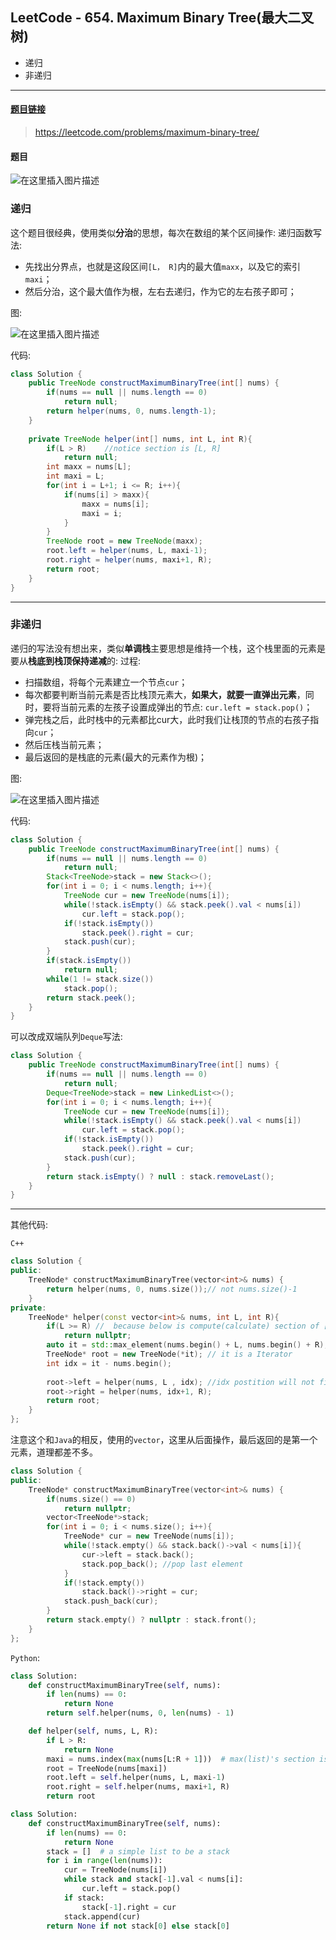 ﻿## LeetCode - 654. Maximum Binary Tree(最大二叉树)
* 递归
* 非递归

***
#### [题目链接](https://leetcode.com/problems/maximum-binary-tree/)

> https://leetcode.com/problems/maximum-binary-tree/

#### 题目
![在这里插入图片描述](images/654_t.png)


### 递归

这个题目很经典，使用类似**分治**的思想，每次在数组的某个区间操作: 
递归函数写法: 

* 先找出分界点，也就是这段区间`[L， R]`内的最大值`maxx`，以及它的索引`maxi`；
* 然后分治，这个最大值作为根，左右去递归，作为它的左右孩子即可；

图:

![在这里插入图片描述](images/654_s.png)

代码:

```java
class Solution {
    public TreeNode constructMaximumBinaryTree(int[] nums) {
        if(nums == null || nums.length == 0)
            return null;
        return helper(nums, 0, nums.length-1);
    }
    
    private TreeNode helper(int[] nums, int L, int R){
        if(L > R)    //notice section is [L, R]
            return null;
        int maxx = nums[L];
        int maxi = L;
        for(int i = L+1; i <= R; i++){
            if(nums[i] > maxx){
                maxx = nums[i];
                maxi = i;
            }
        }
        TreeNode root = new TreeNode(maxx);
        root.left = helper(nums, L, maxi-1);
        root.right = helper(nums, maxi+1, R);
        return root;
    }
}
```

***
### 非递归
递归的写法没有想出来，类似**单调栈**主要思想是维持一个栈，这个栈里面的元素是要从**栈底到栈顶保持递减**的: 
过程:  
* 扫描数组，将每个元素建立一个节点`cur`；
* 每次都要判断当前元素是否比栈顶元素大，**如果大，就要一直弹出元素**，同时，要将当前元素的左孩子设置成弹出的节点: `cur.left = stack.pop()`；
* 弹完栈之后，此时栈中的元素都比cur大，此时我们让栈顶的节点的右孩子指向`cur`；
* 然后压栈当前元素；
* 最后返回的是栈底的元素(最大的元素作为根)；

图:

![在这里插入图片描述](images/654_s2.png)

代码:

```java
class Solution {
    public TreeNode constructMaximumBinaryTree(int[] nums) {
        if(nums == null || nums.length == 0)
            return null;
        Stack<TreeNode>stack = new Stack<>();
        for(int i = 0; i < nums.length; i++){
            TreeNode cur = new TreeNode(nums[i]);
            while(!stack.isEmpty() && stack.peek().val < nums[i])                
                cur.left = stack.pop();
            if(!stack.isEmpty())
                stack.peek().right = cur;
            stack.push(cur);
        }
        if(stack.isEmpty())
            return null;
        while(1 != stack.size())
            stack.pop();
        return stack.peek();
    }
}
```
可以改成双端队列`Deque`写法: 

```java
class Solution {
    public TreeNode constructMaximumBinaryTree(int[] nums) {
        if(nums == null || nums.length == 0)
            return null;
        Deque<TreeNode>stack = new LinkedList<>();
        for(int i = 0; i < nums.length; i++){
            TreeNode cur = new TreeNode(nums[i]);
            while(!stack.isEmpty() && stack.peek().val < nums[i])                
                cur.left = stack.pop();
            if(!stack.isEmpty())
                stack.peek().right = cur;
            stack.push(cur);
        }
        return stack.isEmpty() ? null : stack.removeLast();
    }
}
```

***
其他代码: 

`C++`

```cpp
class Solution {
public:
    TreeNode* constructMaximumBinaryTree(vector<int>& nums) {
        return helper(nums, 0, nums.size());// not nums.size()-1
    }
private:
    TreeNode* helper(const vector<int>& nums, int L, int R){
        if(L >= R) //  because below is compute(calculate) section of [L, R), instead [L, R]
            return nullptr;
        auto it = std::max_element(nums.begin() + L, nums.begin() + R);//computer [L,R)'s max value, return position iterator;
        TreeNode* root = new TreeNode(*it); // it is a Iterator
        int idx = it - nums.begin();
        
        root->left = helper(nums, L , idx); //idx postition will not figure in
        root->right = helper(nums, idx+1, R);
        return root;
    }
};
```

注意这个和`Java`的相反，使用的`vector`，这里从后面操作，最后返回的是第一个元素，道理都差不多。
```cpp
class Solution {
public:
    TreeNode* constructMaximumBinaryTree(vector<int>& nums) {
        if(nums.size() == 0)
            return nullptr;
        vector<TreeNode*>stack;
        for(int i = 0; i < nums.size(); i++){
            TreeNode* cur = new TreeNode(nums[i]);
            while(!stack.empty() && stack.back()->val < nums[i]){
                cur->left = stack.back();
                stack.pop_back(); //pop last element
            }
            if(!stack.empty())
                stack.back()->right = cur;
            stack.push_back(cur);
        }
        return stack.empty() ? nullptr : stack.front();
    }
};
```

`Python`:

```python
class Solution:
    def constructMaximumBinaryTree(self, nums):
        if len(nums) == 0:
            return None
        return self.helper(nums, 0, len(nums) - 1)

    def helper(self, nums, L, R):
        if L > R:
            return None
        maxi = nums.index(max(nums[L:R + 1]))  # max(list)'s section is [L, R), so is R+1
        root = TreeNode(nums[maxi])
        root.left = self.helper(nums, L, maxi-1)
        root.right = self.helper(nums, maxi+1, R)
        return root
```

```python
class Solution:
    def constructMaximumBinaryTree(self, nums):
        if len(nums) == 0:
            return None
        stack = []  # a simple list to be a stack
        for i in range(len(nums)):
            cur = TreeNode(nums[i])
            while stack and stack[-1].val < nums[i]:
                cur.left = stack.pop()
            if stack:
                stack[-1].right = cur
            stack.append(cur)
        return None if not stack[0] else stack[0]
```


